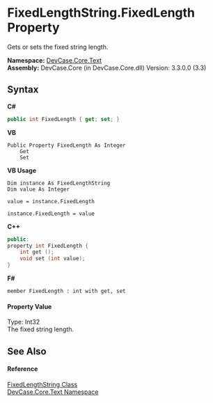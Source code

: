 # FixedLengthString.FixedLength Property 
 

Gets or sets the fixed string length.

**Namespace:**&nbsp;<a href="N_DevCase_Core_Text">DevCase.Core.Text</a><br />**Assembly:**&nbsp;DevCase.Core (in DevCase.Core.dll) Version: 3.3.0.0 (3.3)

## Syntax

**C#**<br />
``` C#
public int FixedLength { get; set; }
```

**VB**<br />
``` VB
Public Property FixedLength As Integer
	Get
	Set
```

**VB Usage**<br />
``` VB Usage
Dim instance As FixedLengthString
Dim value As Integer

value = instance.FixedLength

instance.FixedLength = value
```

**C++**<br />
``` C++
public:
property int FixedLength {
	int get ();
	void set (int value);
}
```

**F#**<br />
``` F#
member FixedLength : int with get, set

```


#### Property Value
Type: Int32<br />The fixed string length.

## See Also


#### Reference
<a href="T_DevCase_Core_Text_FixedLengthString">FixedLengthString Class</a><br /><a href="N_DevCase_Core_Text">DevCase.Core.Text Namespace</a><br />